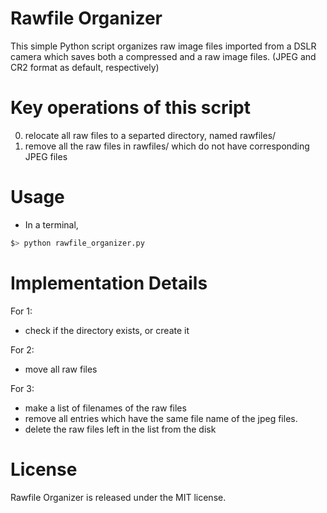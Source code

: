 # Rawfile Organizer
This simple Python script organizes raw image files imported from a DSLR camera which saves both a compressed and a raw image files. (JPEG and CR2 format as default, respectively)

# Key operations of this script
0. relocate all raw files to a separted directory, named rawfiles/
0. remove all the raw files in rawfiles/ which do not have corresponding JPEG files

# Usage
* In a terminal,
```bash
$> python rawfile_organizer.py
```

# Implementation Details
For 1: 
* check if the directory exists, or create it

For 2:
* move all raw files

For 3:
* make a list of filenames of the raw files
* remove all entries which have the same file name of the jpeg files.
* delete the raw files left in the list from the disk

# License
Rawfile Organizer is released under the MIT license.
